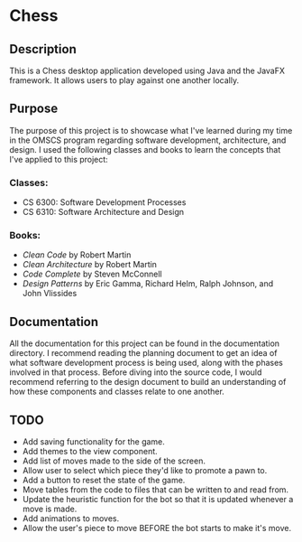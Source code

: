 # Chess

## Description

This is a Chess desktop application developed using Java and the JavaFX framework. It allows users to play against one another locally.

## Purpose

The purpose of this project is to showcase what I've learned during my time in the OMSCS program regarding software development, architecture, and design. 
I used the following classes and books to learn the concepts that I've applied to this project:

### Classes:
 - CS 6300: Software Development Processes
 - CS 6310: Software Architecture and Design
 
### Books:
 - *Clean Code* by Robert Martin
 - *Clean Architecture* by Robert Martin
 - *Code Complete* by Steven McConnell
 - *Design Patterns* by Eric Gamma, Richard Helm, Ralph Johnson, and John Vlissides

## Documentation

All the documentation for this project can be found in the documentation directory. 
I recommend reading the planning document to get an idea of what software development process is being used, along with the phases involved in that process.
Before diving into the source code, I would recommend referring to the design document to build an understanding of how these components and classes relate to one another.

## TODO
 - Add saving functionality for the game.
 - Add themes to the view component.
 - Add list of moves made to the side of the screen.
 - Allow user to select which piece they'd like to promote a pawn to.
 - Add a button to reset the state of the game.
 - Move tables from the code to files that can be written to and read from.
 - Update the heuristic function for the bot so that it is updated whenever a move is made.
 - Add animations to moves.
 - Allow the user's piece to move BEFORE the bot starts to make it's move.
